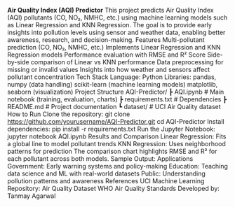 **Air Quality Index (AQI) Predictor**
This project predicts Air Quality Index (AQI) pollutants (CO, NO₂, NMHC, etc.) using machine learning models such as Linear Regression and KNN Regression.
The goal is to provide early insights into pollution levels using sensor and weather data, enabling better awareness, research, and decision-making.
Features
Multi-pollutant prediction (CO, NO₂, NMHC, etc.)
Implements Linear Regression and KNN Regression models
Performance evaluation with RMSE and R² Score
Side-by-side comparison of Linear vs KNN performance
Data preprocessing for missing or invalid values
Insights into how weather and sensors affect pollutant concentration
Tech Stack
Language: Python
Libraries:
pandas, numpy (data handling)
scikit-learn (machine learning models)
matplotlib, seaborn (visualization)
Project Structure
AQI-Predictor/
 ┣ AQI.ipynb         # Main notebook (training, evaluation, charts)
 ┣ requirements.txt  # Dependencies
 ┣ README.md         # Project documentation
 ┗ dataset/          # UCI Air Quality dataset
How to Run
Clone the repository:
git clone https://github.com/yourusername/AQI-Predictor.git
cd AQI-Predictor
Install dependencies:
pip install -r requirements.txt
Run the Jupyter Notebook:
jupyter notebook AQI.ipynb
Results and Comparison
Linear Regression: Fits a global line to model pollutant trends
KNN Regression: Uses neighborhood patterns for prediction
The comparison chart highlights RMSE and R² for each pollutant across both models.
Sample Output:
Applications
Government: Early warning systems and policy-making
Education: Teaching data science and ML with real-world datasets
Public: Understanding pollution patterns and awareness
References
UCI Machine Learning Repository: Air Quality Dataset
WHO Air Quality Standards
Developed by: Tanmay Agarwal

